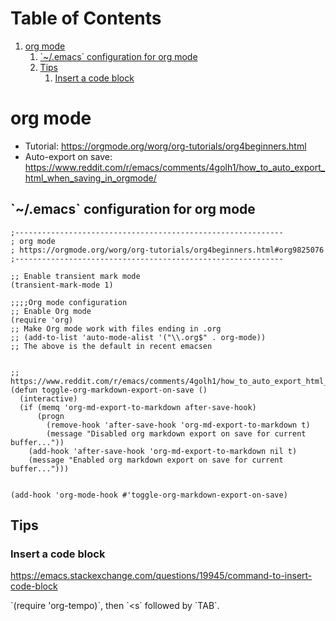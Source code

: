 
# Table of Contents

1.  [org mode](#orgc8d1299)
    1.  [\`~/.emacs\` configuration for org mode](#orgb3a2db2)
    2.  [Tips](#org9d6c5a6)
        1.  [Insert a code block](#org0dc92bb)


<a id="orgc8d1299"></a>

# org mode

-   Tutorial: <https://orgmode.org/worg/org-tutorials/org4beginners.html>
-   Auto-export on save: <https://www.reddit.com/r/emacs/comments/4golh1/how_to_auto_export_html_when_saving_in_orgmode/>


<a id="orgb3a2db2"></a>

## \`~/.emacs\` configuration for org mode

    ;------------------------------------------------------------
    ; org mode
    ; https://orgmode.org/worg/org-tutorials/org4beginners.html#org9825076
    ;------------------------------------------------------------
    
    ;; Enable transient mark mode
    (transient-mark-mode 1)
    
    ;;;;Org mode configuration
    ;; Enable Org mode
    (require 'org)
    ;; Make Org mode work with files ending in .org
    ;; (add-to-list 'auto-mode-alist '("\\.org$" . org-mode))
    ;; The above is the default in recent emacsen
    
    
    ;; https://www.reddit.com/r/emacs/comments/4golh1/how_to_auto_export_html_when_saving_in_orgmode/
    (defun toggle-org-markdown-export-on-save ()
      (interactive)
      (if (memq 'org-md-export-to-markdown after-save-hook)
          (progn
            (remove-hook 'after-save-hook 'org-md-export-to-markdown t)
            (message "Disabled org markdown export on save for current buffer..."))
        (add-hook 'after-save-hook 'org-md-export-to-markdown nil t)
        (message "Enabled org markdown export on save for current buffer...")))
    
    
    (add-hook 'org-mode-hook #'toggle-org-markdown-export-on-save)


<a id="org9d6c5a6"></a>

## Tips


<a id="org0dc92bb"></a>

### Insert a code block

<https://emacs.stackexchange.com/questions/19945/command-to-insert-code-block>

\`(require 'org-tempo)\`, then \`<s\` followed by \`TAB\`.

